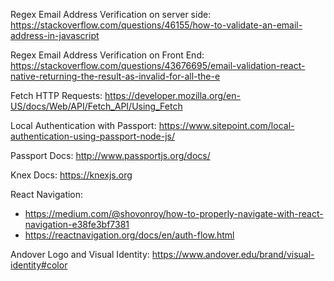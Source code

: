 Regex Email Address Verification on server side:
https://stackoverflow.com/questions/46155/how-to-validate-an-email-address-in-javascript

Regex Email Address Verification on Front End:
https://stackoverflow.com/questions/43676695/email-validation-react-native-returning-the-result-as-invalid-for-all-the-e

Fetch HTTP Requests:
https://developer.mozilla.org/en-US/docs/Web/API/Fetch_API/Using_Fetch

Local Authentication with Passport:
https://www.sitepoint.com/local-authentication-using-passport-node-js/  

Passport Docs:
http://www.passportjs.org/docs/

Knex Docs:
https://knexjs.org

React Navigation:
- https://medium.com/@shovonroy/how-to-properly-navigate-with-react-navigation-e38fe3bf7381
- https://reactnavigation.org/docs/en/auth-flow.html

Andover Logo and Visual Identity:
https://www.andover.edu/brand/visual-identity#color
